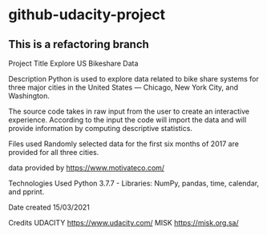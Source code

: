 # github-udacity-project
## This is a refactoring branch
Project Title
Explore US Bikeshare Data

Description
Python is used to explore data related to bike share systems for three major cities in the United States — Chicago, New York City, and Washington.

The source code takes in raw input from the user to create an interactive experience. According to the input the code will import the data and will provide information by computing descriptive statistics.

Files used
Randomly selected data for the first six months of 2017 are provided for all three cities.

data provided by https://www.motivateco.com/

Technologies Used
Python 3.7.7 - Libraries: NumPy, pandas, time, calendar, and pprint.

Date created
15/03/2021

Credits
UDACITY https://www.udacity.com/ MISK https://misk.org.sa/
